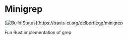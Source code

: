 # Minigrep
[![Build Status](https://travis-ci.org/delbertlegg/minigrep.svg?branch=master)](https://travis-ci.org/delbertlegg/minigrep

Fun Rust implementation of grep


